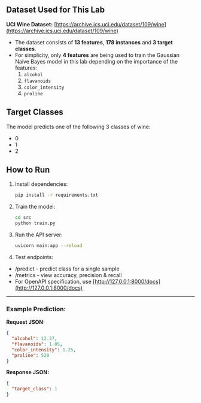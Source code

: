 ## Dataset Used for This Lab
**UCI Wine Dataset:** [https://archive.ics.uci.edu/dataset/109/wine](https://archive.ics.uci.edu/dataset/109/wine)
- The dataset consists of **13 features**, **178 instances** and **3 target classes**.  
- For simplicity, only **4 features** are being used to train the Gaussian Naive Bayes model in this lab depending on the importance of the features:  
  1. `alcohol`  
  2. `flavanoids`  
  3. `color_intensity`
  4. `proline`

## Target Classes
The model predicts one of the following 3 classes of wine:
- 0
- 1
- 2

## How to Run
1. Install dependencies:
   ```bash
   pip install -r requirements.txt
   ```

2. Train the model:
    ```bash
   cd src
   python train.py 
   ```

3. Run the API server:
    ```bash
    uvicorn main:app --reload
    ```
4. Test endpoints:
- /predict - predict class for a single sample
- /metrics - view accuracy, precision & recall
- For OpenAPI specification, use [http://127.0.0.1:8000/docs](http://127.0.0.1:8000/docs)

---

### Example Prediction:

**Request JSON:**
```json
{
  "alcohol": 12.37,
  "flavanoids": 1.05,
  "color_intensity": 1.25,
  "proline": 520
}
```
**Response JSON:**
```json
{
  "target_class": 1
}
```